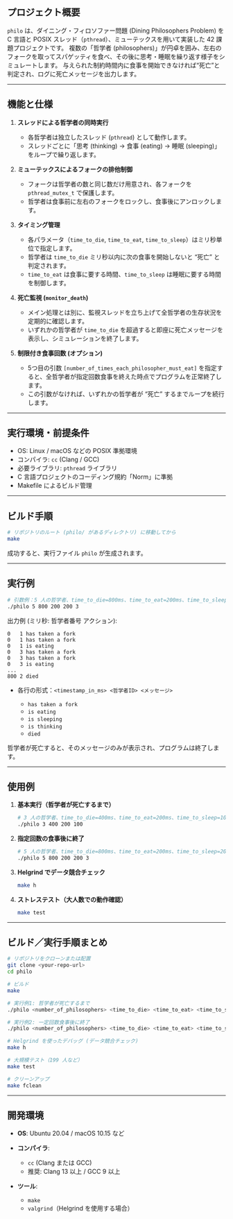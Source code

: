 ## プロジェクト概要

`philo` は、ダイニング・フィロソファー問題 (Dining Philosophers Problem) を C 言語と POSIX スレッド（`pthread`）、ミューテックスを用いて実装した 42 課題プロジェクトです。
複数の「哲学者 (philosophers)」が円卓を囲み、左右のフォークを取ってスパゲッティを食べ、その後に思考・睡眠を繰り返す様子をシミュレートします。
与えられた制約時間内に食事を開始できなければ“死亡”と判定され、ログに死亡メッセージを出力します。

---

## 機能と仕様

1. **スレッドによる哲学者の同時実行**

   * 各哲学者は独立したスレッド (`pthread`) として動作します。
   * スレッドごとに「思考 (thinking) → 食事 (eating) → 睡眠 (sleeping)」をループで繰り返します。

2. **ミューテックスによるフォークの排他制御**

   * フォークは哲学者の数と同じ数だけ用意され、各フォークを `pthread_mutex_t` で保護します。
   * 哲学者は食事前に左右のフォークをロックし、食事後にアンロックします。

3. **タイミング管理**

   * 各パラメータ（`time_to_die`, `time_to_eat`, `time_to_sleep`）はミリ秒単位で指定します。
   * 哲学者は `time_to_die` ミリ秒以内に次の食事を開始しないと “死亡” と判定されます。
   * `time_to_eat` は食事に要する時間、`time_to_sleep` は睡眠に要する時間を制御します。

4. **死亡監視 (`monitor_death`)**

   * メイン処理とは別に、監視スレッドを立ち上げて全哲学者の生存状況を定期的に確認します。
   * いずれかの哲学者が `time_to_die` を超過すると即座に死亡メッセージを表示し、シミュレーションを終了します。

5. **制限付き食事回数 (オプション)**

   * 5つ目の引数 `[number_of_times_each_philosopher_must_eat]` を指定すると、全哲学者が指定回数食事を終えた時点でプログラムを正常終了します。
   * この引数がなければ、いずれかの哲学者が “死亡” するまでループを続行します。

---

## 実行環境・前提条件

* OS: Linux / macOS などの POSIX 準拠環境
* コンパイラ: `cc` (Clang / GCC)
* 必要ライブラリ: `pthread` ライブラリ
* C 言語プロジェクトのコーディング規約「Norm」に準拠
* Makefile によるビルド管理

---

## ビルド手順

```bash
# リポジトリのルート (philo/ があるディレクトリ) に移動してから
make
```

成功すると、実行ファイル `philo` が生成されます。

---

## 実行例

```bash
# 引数例：5 人の哲学者、time_to_die=800ms、time_to_eat=200ms、time_to_sleep=200ms、must_eat_count=3
./philo 5 800 200 200 3
```

出力例 (ミリ秒: 哲学者番号 アクション):

```
0   1 has taken a fork
0   1 has taken a fork
0   1 is eating
0   3 has taken a fork
0   3 has taken a fork
0   3 is eating
...
800 2 died
```

* 各行の形式：`<timestamp_in_ms> <哲学者ID> <メッセージ>`

  * `has taken a fork`
  * `is eating`
  * `is sleeping`
  * `is thinking`
  * `died`

哲学者が死亡すると、そのメッセージのみが表示され、プログラムは終了します。

---

## 使用例

1. **基本実行（哲学者が死亡するまで）**

   ```bash
   # 3 人の哲学者、time_to_die=400ms、time_to_eat=200ms、time_to_sleep=100ms
   ./philo 3 400 200 100
   ```

2. **指定回数の食事後に終了**

   ```bash
   # 5 人の哲学者、time_to_die=800ms、time_to_eat=200ms、time_to_sleep=200ms、must_eat_count=3
   ./philo 5 800 200 200 3
   ```

3. **Helgrind でデータ競合チェック**

   ```bash
   make h
   ```

4. **ストレステスト（大人数での動作確認）**

   ```bash
   make test
   ```

---

## ビルド／実行手順まとめ

```bash
# リポジトリをクローンまたは配置
git clone <your-repo-url>
cd philo

# ビルド
make

# 実行例1: 哲学者が死亡するまで
./philo <number_of_philosophers> <time_to_die> <time_to_eat> <time_to_sleep>

# 実行例2: 一定回数食事後に終了
./philo <number_of_philosophers> <time_to_die> <time_to_eat> <time_to_sleep> <must_eat_count>

# Helgrind を使ったデバッグ (データ競合チェック)
make h

# 大規模テスト（199 人など）
make test

# クリーンアップ
make fclean
```

---

## 開発環境

* **OS**: Ubuntu 20.04 / macOS 10.15 など
* **コンパイラ**:

  * `cc` (Clang または GCC)
  * 推奨: Clang 13 以上 / GCC 9 以上
* **ツール**:

  * `make`
  * `valgrind`（Helgrind を使用する場合）
